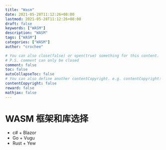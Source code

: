 ```yaml
---
title: "Wasm"
date: 2021-05-28T11:12:26+08:00
lastmod: 2021-05-28T11:12:26+08:00
draft: false
keywords: ["WASM"]
description: "WASM"
tags: ["WASM"]
categories: ["WASM"]
author: "crochee"

# You can also close(false) or open(true) something for this content.
# P.S. comment can only be closed
comment: false
toc: false
autoCollapseToc: false
# You can also define another contentCopyright. e.g. contentCopyright: "This is another copyright."
contentCopyright: false
reward: false
mathjax: false
---
```


<!--more-->
# WASM 框架和库选择
*   c# + Blazor
*   Go + Vugu
*   Rust + Yew 
